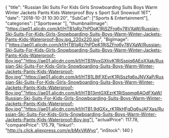 {
	"title": "Russian Ski Suits For Kids Girls Snowboarding Suits Boys Warm Winter Jackets Pants Kids Waterproof Boy s Sport Suit Snowsuit 16T",
	"date": "2018-10-31 10:30:20",
	"SubCat": ["Sports & Entertainment"],
	"categories": ["Sportswear "],
	"thumbnailImage": "https://ae01.alicdn.com/kf/HTB1qRz7hPDpK1RjSZFrq6y78VXaW/Russian-Ski-Suits-For-Kids-Girls-Snowboarding-Suits-Boys-Warm-Winter-Jackets-Pants-Kids-Waterproof-Boy.jpg_220x220.jpg",
	"BigImage": ["https://ae01.alicdn.com/kf/HTB1qRz7hPDpK1RjSZFrq6y78VXaW/Russian-Ski-Suits-For-Kids-Girls-Snowboarding-Suits-Boys-Warm-Winter-Jackets-Pants-Kids-Waterproof-Boy.jpg","https://ae01.alicdn.com/kf/HTB1NyxGXtjvK1RjSspiq6AEqXXak/Russian-Ski-Suits-For-Kids-Girls-Snowboarding-Suits-Boys-Warm-Winter-Jackets-Pants-Kids-Waterproof-Boy.jpg","https://ae01.alicdn.com/kf/HTB1L8tFXEvrK1RjSszfq6xJNVXaP/Russian-Ski-Suits-For-Kids-Girls-Snowboarding-Suits-Boys-Warm-Winter-Jackets-Pants-Kids-Waterproof-Boy.jpg","https://ae01.alicdn.com/kf/HTB13mtGXEzrK1RjSspmq6AOdFXaW/Russian-Ski-Suits-For-Kids-Girls-Snowboarding-Suits-Boys-Warm-Winter-Jackets-Pants-Kids-Waterproof-Boy.jpg","https://ae01.alicdn.com/kf/HTB1.9dGXx_rK1RkHFqDq6yJAFXas/Russian-Ski-Suits-For-Kids-Girls-Snowboarding-Suits-Boys-Warm-Winter-Jackets-Pants-Kids-Waterproof-Boy.jpg"],
	"actualPrice": 117.78,
	"comparePrice": 175.79,
	"linkurl": "http://s.click.aliexpress.com/e/bMxVAWyo",
	"inStock": 140
}
